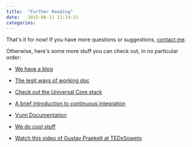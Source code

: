 ```yaml
---
title:  "Further Reading"
date:   2015-06-11 11:14:21
categories: 
---
```


That's it for now! If you have more questions or suggestions, [contact me](https://github.com/nathanbegbie/wow).

Otherwise, here's some more stuff you can check out, in no particular order:

- [We have a blog](http://blog.praekeltfoundation.org/)

- [The legit ways of working doc](http://ways-of-working.readthedocs.org/en/latest/)

- [Check out the Universal Core stack](http://docs.unicore.io/the-stack.html)

- [A brief introduction to continuous integration](http://www.thoughtworks.com/continuous-integration)

- [Vumi Documentation](https://vumi.readthedocs.org/en/latest/)

- [We do cool stuff](http://vumi.org/)

- [Watch this video of Gustav Praekelt at TEDxSoweto](https://www.youtube.com/watch?v=79hznbVuegc)

